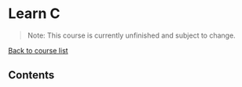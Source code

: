 # Learn C

> Note: This course is currently unfinished and subject to change.

[Back to course list](../README.md)

## Contents

